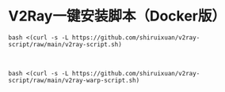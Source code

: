 # V2Ray一键安装脚本（Docker版）
```
bash <(curl -s -L https://github.com/shiruixuan/v2ray-script/raw/main/v2ray-script.sh)
```
&nbsp;
```
bash <(curl -s -L https://github.com/shiruixuan/v2ray-script/raw/main/v2ray-warp-script.sh)
```
